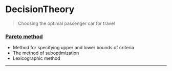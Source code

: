 # DecisionTheory
> Choosing the optimal passenger car for travel

### [Pareto method](Pareto.py)
+ Method for specifying upper and lower bounds of criteria
+ The method of suboptimization
+ Lexicographic method

---


